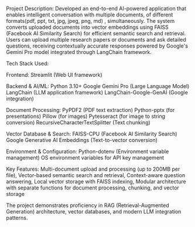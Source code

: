 Project Description: Developed an end-to-end AI-powered application that enables intelligent conversation with multiple documents, of different formats(pdf, ppt, txt, jpg, jpeg, png, md) , simultaneously. The system converts uploaded documents into vector embeddings using FAISS (Facebook AI Similarity Search) for efficient semantic search and retrieval. Users can upload multiple research papers or documents and ask detailed questions, receiving contextually accurate responses powered by Google's Gemini Pro model integrated through LangChain framework.

Tech Stack Used:

Frontend: Streamlit (Web UI framework)

Backend & AI/ML:
Python 3.10+
Google Gemini Pro (Large Language Model)
LangChain (LLM application framework)
LangChain-Google-GenAI (Google integration)

Document Processing:
PyPDF2 (PDF text extraction)
Python-pptx (for presentations)
Pillow (for images)
Pytesseract (for image to string conversion)
RecursiveCharacterTextSplitter (Text chunking)

Vector Database & Search:
FAISS-CPU (Facebook AI Similarity Search)
Google Generative AI Embeddings (Text-to-vector conversion)

Environment & Configuration:
Python-dotenv (Environment variable management)
OS environment variables for API key management

Key Features:
Multi-document upload and processing (up to 200MB per file),
Vector-based semantic search and retrieval,
Context-aware question answering,
Local vector storage with FAISS indexing,
Modular architecture with separate functions for document processing, chunking, and vector storage

The project demonstrates proficiency in RAG (Retrieval-Augmented Generation) architecture, vector databases, and modern LLM integration patterns.
